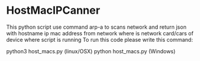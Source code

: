 # HostMacIPCanner
This python script use command arp-a to scans network and return json with hostname ip mac address from network where is network card/cars of device where script is running
To run this code please write this command:

python3 host_macs.py (linux/OSX)
python host_macs.py (Windows)

